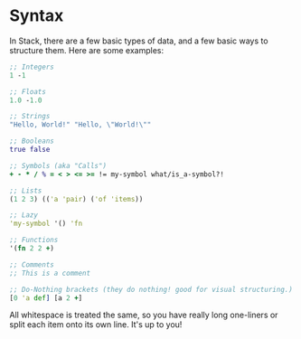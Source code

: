 # Syntax

In Stack, there are a few basic types of data, and a few basic ways to structure them. Here are some examples:

<!-- TODO: Improve the structure of this. It shouldn't be just a code block. -->

```clojure
;; Integers
1 -1

;; Floats
1.0 -1.0

;; Strings
"Hello, World!" "Hello, \"World!\""

;; Booleans
true false

;; Symbols (aka "Calls")
+ - * / % = < > <= >= != my-symbol what/is_a-symbol?!

;; Lists
(1 2 3) (('a 'pair) ('of 'items))

;; Lazy
'my-symbol '() 'fn

;; Functions
'(fn 2 2 +)

;; Comments
;; This is a comment

;; Do-Nothing brackets (they do nothing! good for visual structuring.)
[0 'a def] [a 2 +]
```

All whitespace is treated the same, so you have really long one-liners or split each item onto its own line. It's up to you!
